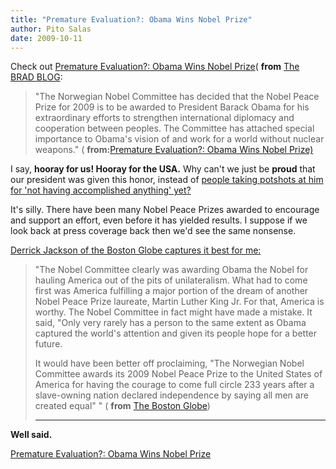 ```yaml
---
title: "Premature Evaluation?: Obama Wins Nobel Prize"
author: Pito Salas
date: 2009-10-11
---
```




Check out [Premature Evaluation?: Obama Wins Nobel
Prize](<http://www.bradblog.com/?p=7458>)( **from** [The BRAD
BLOG](<http://www.bradblog.com/?feed=rss2>):

> "The Norwegian Nobel Committee has decided that the Nobel Peace Prize for
> 2009 is to be awarded to President Barack Obama for his extraordinary
> efforts to strengthen international diplomacy and cooperation between
> peoples. The Committee has attached special importance to Obama's vision of
> and work for a world without nuclear weapons." ( **from:**[Premature
> Evaluation?: Obama Wins Nobel Prize) ](<http://www.bradblog.com/?p=7458>)

I say, **hooray for us! Hooray for the USA.** Why can't we just be **proud**
that our president was given this honor, instead of [people taking potshots at
him for 'not having accomplished anything'
yet?](<http://www.boston.com/news/world/europe/articles/2009/10/09/us_president_barack_obama_wins_nobel_peace_prize/>)

It's silly. There have been many Nobel Peace Prizes awarded to encourage and
support an effort, even before it has yielded results. I suppose if we look
back at press coverage back then we'd see the same
nonsense.[](<http://www.boston.com/bostonglobe/editorial_opinion/oped/articles/2009/10/10/a_prize_thats_also_for_us/>)

[Derrick Jackson of the Boston Globe captures it best for me:
](<http://www.boston.com/bostonglobe/editorial_opinion/oped/articles/2009/10/10/a_prize_thats_also_for_us/>)

> "The Nobel Committee clearly was awarding Obama the Nobel for hauling
> America out of the pits of unilateralism. What had to come first was America
> fulfilling a major portion of the dream of another Nobel Peace Prize
> laureate, Martin Luther King Jr. For that, America is worthy. The Nobel
> Committee in fact might have made a mistake. It said, "Only very rarely has
> a person to the same extent as Obama captured the world's attention and
> given its people hope for a better future.
>
> It would have been better off proclaiming, "The Norwegian Nobel Committee
> awards its 2009 Nobel Peace Prize to the United States of America for having
> the courage to come full circle 233 years after a slave-owning nation
> declared independence by saying all men are created equal" " ( **from** [The
> Boston
> Globe](<http://www.boston.com/bostonglobe/editorial_opinion/oped/articles/2009/10/10/a_prize_thats_also_for_us/>))
> ****

**Well said.**


[Premature Evaluation?: Obama Wins Nobel Prize](None)
